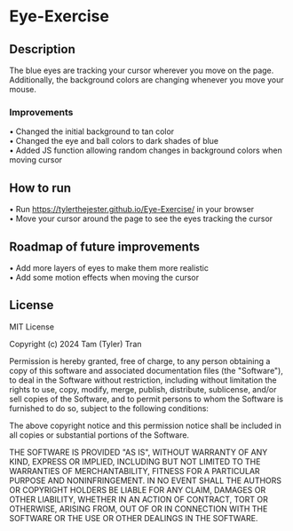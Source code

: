 # Eye-Exercise

## Description

The blue eyes are tracking your cursor wherever you move on the page. Additionally, the background colors are changing whenever you move your mouse.

### Improvements

• Changed the initial background to tan color <br />
• Changed the eye and ball colors to dark shades of blue <br />
• Added JS function allowing random changes in background colors when moving cursor <br />

## How to run
• Run https://tylerthejester.github.io/Eye-Exercise/ in your browser <br />
• Move your cursor around the page to see the eyes tracking the cursor

## Roadmap of future improvements
• Add more layers of eyes to make them more realistic <br />
• Add some motion effects when moving the cursor

## License

MIT License

Copyright (c) 2024 Tam (Tyler) Tran

Permission is hereby granted, free of charge, to any person obtaining a copy
of this software and associated documentation files (the "Software"), to deal
in the Software without restriction, including without limitation the rights
to use, copy, modify, merge, publish, distribute, sublicense, and/or sell
copies of the Software, and to permit persons to whom the Software is
furnished to do so, subject to the following conditions:

The above copyright notice and this permission notice shall be included in all
copies or substantial portions of the Software.

THE SOFTWARE IS PROVIDED "AS IS", WITHOUT WARRANTY OF ANY KIND, EXPRESS OR
IMPLIED, INCLUDING BUT NOT LIMITED TO THE WARRANTIES OF MERCHANTABILITY,
FITNESS FOR A PARTICULAR PURPOSE AND NONINFRINGEMENT. IN NO EVENT SHALL THE
AUTHORS OR COPYRIGHT HOLDERS BE LIABLE FOR ANY CLAIM, DAMAGES OR OTHER
LIABILITY, WHETHER IN AN ACTION OF CONTRACT, TORT OR OTHERWISE, ARISING FROM,
OUT OF OR IN CONNECTION WITH THE SOFTWARE OR THE USE OR OTHER DEALINGS IN THE
SOFTWARE.
